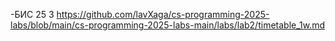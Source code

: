 -БИС 25 3
https://github.com/lavXaga/cs-programming-2025-labs/blob/main/cs-programming-2025-labs-main/labs/lab2/timetable_1w.md
